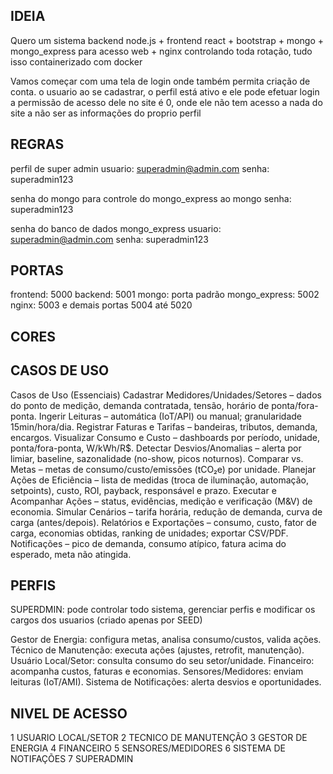 ## IDEIA
Quero um sistema backend node.js + frontend react + bootstrap + mongo + mongo_express para acesso web + nginx controlando toda rotação, tudo isso containerizado com docker

Vamos começar com uma tela de login onde também permita criação de conta.
o usuario ao se cadastrar, o perfil está ativo e ele pode efetuar login
a permissão de acesso dele no site é 0, onde ele não tem acesso a nada do site a não ser as informações do proprio perfil



## REGRAS

perfil de super admin
usuario: superadmin@admin.com
senha: superadmin123

senha do mongo para controle do mongo_express ao mongo
senha: superadmin123

senha do banco de dados mongo_express
usuario: superadmin@admin.com
senha: superadmin123


## PORTAS
frontend: 5000
backend: 5001
mongo: porta padrão
mongo_express: 5002
nginx: 5003
e demais portas 5004 até 5020

## CORES


## CASOS DE USO
Casos de Uso (Essenciais)
Cadastrar Medidores/Unidades/Setores – dados do ponto de medição, demanda
contratada, tensão, horário de ponta/fora-ponta.
Ingerir Leituras – automática (IoT/API) ou manual; granularidade 15min/hora/dia.
Registrar Faturas e Tarifas – bandeiras, tributos, demanda, encargos.
Visualizar Consumo e Custo – dashboards por período, unidade, ponta/fora-ponta,
W/kWh/R$.
Detectar Desvios/Anomalias – alerta por limiar, baseline, sazonalidade (no-show, picos
noturnos).
Comparar vs. Metas – metas de consumo/custo/emissões (tCO₂e) por unidade.
Planejar Ações de Eficiência – lista de medidas (troca de iluminação, automação,
setpoints), custo, ROI, payback, responsável e prazo.
Executar e Acompanhar Ações – status, evidências, medição e verificação (M&V) de
economia.
Simular Cenários – tarifa horária, redução de demanda, curva de carga (antes/depois).
Relatórios e Exportações – consumo, custo, fator de carga, economias obtidas, ranking
de unidades; exportar CSV/PDF.
Notificações – pico de demanda, consumo atípico, fatura acima do esperado, meta não
atingida.


## PERFIS
SUPERDMIN: pode controlar todo sistema, gerenciar perfis e modificar os cargos dos usuarios (criado apenas por SEED)

Gestor de Energia: configura metas, analisa consumo/custos, valida ações.
Técnico de Manutenção: executa ações (ajustes, retrofit, manutenção).
Usuário Local/Setor: consulta consumo do seu setor/unidade.
Financeiro: acompanha custos, faturas e economias.
Sensores/Medidores: enviam leituras (IoT/AMI).
Sistema de Notificações: alerta desvios e oportunidades.


## NIVEL DE ACESSO 
1 USUARIO LOCAL/SETOR 
2 TECNICO DE MANUTENÇÃO 
3 GESTOR DE ENERGIA 
4 FINANCEIRO 
5 SENSORES/MEDIDORES
6 SISTEMA DE NOTIFAÇÕES 
7 SUPERADMIN